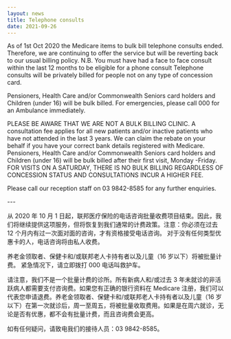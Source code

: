 ```yaml
---
layout: news
title: Telephone consults
date: 2021-09-26
---
```


As of 1st Oct 2020 the Medicare items to bulk bill telephone consults ended. Therefore, we are continuing to offer the service but will be reverting back to our usual billing policy. N.B. You must have had a face to face consult within the last 12 months to be eligible for a phone consult Telephone consults will be privately billed for people not on any type of concession card.

Pensioners, Health Care and/or Commonwealth Seniors card holders and Children (under 16) will be bulk billed.
For emergencies, please call 000 for an Ambulance immediately.

PLEASE BE AWARE THAT WE ARE NOT A BULK BILLING CLINIC. A consultation fee applies for all new patients and/or inactive patients who have not attended in the last 3 years. We can claim the rebate on your behalf if you have your correct bank details registered with Medicare. Pensioners, Health Care and/or Commonwealth Seniors card holders and Children (under 16) will be bulk billed after their first visit, Monday -Friday. FOR VISITS ON A SATURDAY, THERE IS NO BULK BILLING REGARDLESS OF CONCESSION STATUS AND CONSULTATIONS INCUR A HIGHER FEE.

Please call our reception staff on 03 9842-8585 for any further enquiries.

\---

从 2020 年 10 月 1 日起，联邦医疗保险的电话咨询批量收费项目结束。因此，我们将继续提供这项服务，但将恢复到我们通常的计费政策。注意：你必须在过去 12 个月内有过一次面对面的咨询，才有资格接受电话咨询。 对于没有任何类型优惠卡的人，电话咨询将由私人收费。

养老金领取者、保健卡和/或联邦老人卡持有者以及儿童（16 岁以下）将被批量计费。
紧急情况下，请立即拨打 000 电话叫救护车。

请注意，我们不是一个批量计费的诊所。所有新病人和/或过去 3 年未就诊的非活跃病人都需要支付咨询费。如果您有正确的银行资料在 Medicare 注册，我们可以代表您申请退费。养老金领取者、保健卡和/或联邦老人卡持有者以及儿童（16 岁以下）在第一次就诊后，周一至周五，将被批量收取费用。如果是在周六就诊，无论是否有优惠，都不会有批量计费，而且咨询费会更高。

如有任何疑问，请致电我们的接待人员：03 9842-8585。
